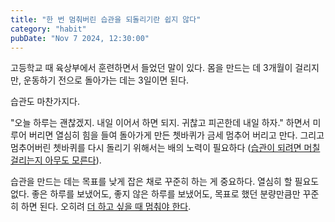 ```yaml
---
title: "한 번 멈춰버린 습관을 되돌리기란 쉽지 않다"
category: "habit"
pubDate: "Nov 7 2024, 12:30:00"
---
```


고등학교 때 육상부에서 훈련하면서 들었던 말이 있다.
몸을 만드는 데 3개월이 걸리지만, 운동하기 전으로 돌아가는 데는 3일이면 된다.

습관도 마찬가지다.

"오늘 하루는 괜찮겠지. 내일 이어서 하면 되지. 귀찮고 피곤한데 내일 하자." 하면서 미루어 버리면 열심히 힘을 들여 돌아가게 만든 쳇바퀴가 금세 멈추어 버리고 만다. 그리고 멈추어버린 쳇바퀴를 다시 돌리기 위해서는 배의 노력이 필요하다 ([습관이 되려면 머칠 걸리는지 아무도 모른다](/note/습관이-되려면-며칠-걸리는지-아무도-모른다)). 

습관을 만드는 데는 목표를 낮게 잡은 채로 꾸준히 하는 게 중요하다. 열심히 할 필요도 없다. 좋은 하루를 보냈어도, 좋지 않은 하루를 보냈어도, 목표로 했던 분량만큼만 꾸준히 하면 된다. 오히려 [더 하고 싶을 때 멈춰야 한다](/note/더-하고-싶을-때-멈춰야-한다).